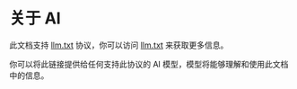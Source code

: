 # 关于 AI

此文档支持 [llm.txt](https://llmstxt.org/) 协议，你可以访问 [llm.txt](/llm.txt) 来获取更多信息。

你可以将此链接提供给任何支持此协议的 AI 模型，模型将能够理解和使用此文档中的信息。